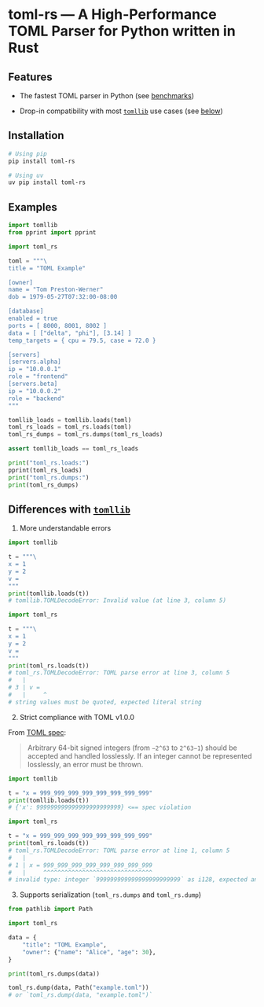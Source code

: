 # toml-rs — A High-Performance TOML Parser for Python written in Rust

## Features

* The fastest TOML parser in Python (see [benchmarks](https://github.com/lava-sh/toml-rs/tree/main/benchmark))

* Drop-in compatibility with most [`tomllib`](https://docs.python.org/3/library/tomllib.html) use cases (see [below](#differences-with-tomllib))

## Installation
```bash
# Using pip
pip install toml-rs

# Using uv
uv pip install toml-rs
```

## Examples
```python
import tomllib
from pprint import pprint

import toml_rs

toml = """\
title = "TOML Example"

[owner]
name = "Tom Preston-Werner"
dob = 1979-05-27T07:32:00-08:00

[database]
enabled = true
ports = [ 8000, 8001, 8002 ]
data = [ ["delta", "phi"], [3.14] ]
temp_targets = { cpu = 79.5, case = 72.0 }

[servers]
[servers.alpha]
ip = "10.0.0.1"
role = "frontend"
[servers.beta]
ip = "10.0.0.2"
role = "backend"
"""

tomllib_loads = tomllib.loads(toml)
toml_rs_loads = toml_rs.loads(toml)
toml_rs_dumps = toml_rs.dumps(toml_rs_loads)

assert tomllib_loads == toml_rs_loads

print("toml_rs.loads:")
pprint(toml_rs_loads)
print("toml_rs.dumps:")
print(toml_rs_dumps)
```

## Differences with [`tomllib`](https://docs.python.org/3/library/tomllib.html)

1. More understandable errors

```python
import tomllib

t = """\
x = 1
y = 2
v = 
"""
print(tomllib.loads(t))
# tomllib.TOMLDecodeError: Invalid value (at line 3, column 5)
```
```python
import toml_rs

t = """\
x = 1
y = 2
v = 
"""
print(toml_rs.loads(t))
# toml_rs.TOMLDecodeError: TOML parse error at line 3, column 5
#   |
# 3 | v = 
#   |     ^
# string values must be quoted, expected literal string
```

2. Strict compliance with TOML v1.0.0

From [TOML spec](https://toml.io/en/v1.0.0#integer):

> Arbitrary 64-bit signed integers (from `−2^63` to `2^63−1`) should be accepted and handled losslessly. If an integer cannot be represented losslessly, an error must be thrown.

```python
import tomllib

t = "x = 999_999_999_999_999_999_999_999"
print(tomllib.loads(t))
# {'x': 999999999999999999999999} <== speс violation
```
```python
import toml_rs

t = "x = 999_999_999_999_999_999_999_999"
print(toml_rs.loads(t))
# toml_rs.TOMLDecodeError: TOML parse error at line 1, column 5
#   |
# 1 | x = 999_999_999_999_999_999_999_999
#   |     ^^^^^^^^^^^^^^^^^^^^^^^^^^^^^^^
# invalid type: integer `999999999999999999999999` as i128, expected any valid TOML value
```

3. Supports serialization (`toml_rs.dumps` and `toml_rs.dump`)

```python
from pathlib import Path

import toml_rs

data = {
    "title": "TOML Example",
    "owner": {"name": "Alice", "age": 30},
}

print(toml_rs.dumps(data))

toml_rs.dump(data, Path("example.toml"))  
# or `toml_rs.dump(data, "example.toml")`
```